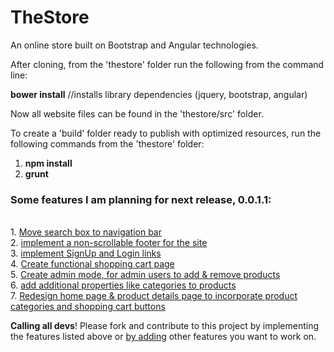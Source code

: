 TheStore
============

An online store built on Bootstrap and Angular technologies. 

After cloning, from the 'thestore' folder run the following from the command line:

<b>bower install</b>        //installs library dependencies (jquery, bootstrap, angular)

Now all website files can be found in the 'thestore/src' folder.

To create a 'build' folder ready to publish with optimized resources, run the following commands from the 'thestore' folder:

1. <b>npm install</b>
2. <b>grunt</b>

<h3>Some features I am planning for next release, 0.0.1.1:</h3><br>
1. <a href="https://github.com/fortesl/thestore/issues/1">Move search box to navigation bar</a><br>
2. <a href="https://github.com/fortesl/thestore/issues/2">implement a non-scrollable footer for the site</a><br>
3. <a href="https://github.com/fortesl/thestore/issues/3">implement SignUp and Login links</a><br>
4. <a href="https://github.com/fortesl/thestore/issues/4">Create functional shopping cart page</a><br>
5. <a href="https://github.com/fortesl/thestore/issues/5">Create admin mode, for admin users to add & remove products</a><br>
6. <a href="https://github.com/fortesl/thestore/issues/6">add additional properties like categories to products</a><br>
7. <a href="https://github.com/fortesl/thestore/issues/7">Redesign home page & product details page to incorporate product categories and shopping cart buttons</a><br>
 

<b>Calling all devs</b>! Please fork and contribute to this project by implementing the features listed above or <a href="https://github.com/fortesl/thestore/issues">by adding</a> other features you want to work on.
